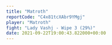 ```yaml
---
title: "Matroth"
reportCode: "C4x81tcXAbr9YMgj"
player: "Matroth"
fight: "Lady Vashj - Wipe 3 (29%)"
date: 2021-09-22T19:00:43.822000+00:00
---
```

